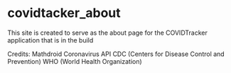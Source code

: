 # covidtacker_about

This site is created to serve as the about page for the COVIDTracker application that is in the build

Credits:
  Mathdroid Coronavirus API
  CDC (Centers for Disease Control and Prevention)
  WHO (World Health Organization)
